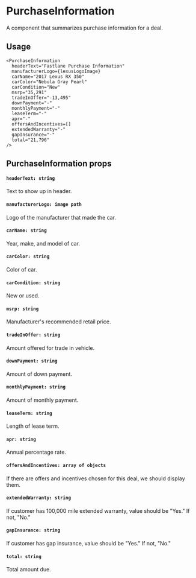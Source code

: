 # PurchaseInformation

A component that summarizes purchase information for a deal.

## Usage
```
<PurchaseInformation
  headerText="Fastlane Purchase Information"
  manufacturerLogo={lexusLogoImage}
  carName="2017 Lexus RX 350"
  carColor="Nebula Gray Pearl"
  carCondition="New"
  msrp="35,291"
  tradeInOffer="-13,495"
  downPayment="-"
  monthlyPayment="-"
  leaseTerm="-"
  apr="-"
  offersAndIncentives=[]
  extendedWarranty="-"
  gapInsurance="-"
  total="21,796"
/>
```

## PurchaseInformation props
#### `headerText: string`
Text to show up in header.

#### `manufacturerLogo: image path`
Logo of the manufacturer that made the car.

#### `carName: string`
Year, make, and model of car.

#### `carColor: string`
Color of car.

#### `carCondition: string`
New or used.

#### `msrp: string`
Manufacturer's recommended retail price.

#### `tradeInOffer: string`
Amount offered for trade in vehicle.

#### `downPayment: string`
Amount of down payment.

#### `monthlyPayment: string`
Amount of monthly payment.

#### `leaseTerm: string`
Length of lease term.

#### `apr: string`
Annual percentage rate.

#### `offersAndIncentives: array of objects`
If there are offers and incentives chosen for this deal, we should display them.

#### `extendedWarranty: string`
If customer has 100,000 mile extended warranty, value should be "Yes." If not, "No."

#### `gapInsurance: string`
If customer has gap insurance, value should be "Yes." If not, "No."

#### `total: string`
Total amount due.